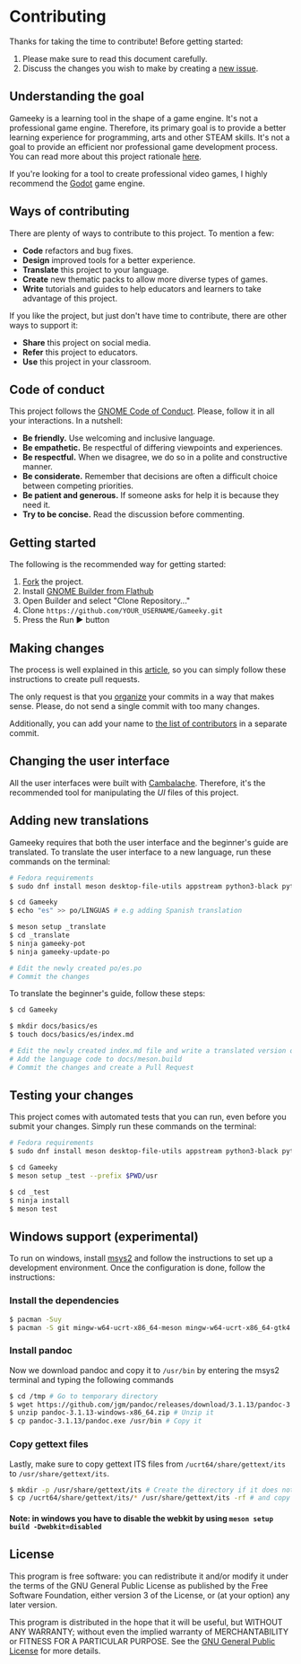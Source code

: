 # Contributing

Thanks for taking the time to contribute! Before getting started:

1. Please make sure to read this document carefully.
2. Discuss the changes you wish to make by creating a [new issue](https://github.com/tchx84/Gameeky/issues/new).

## Understanding the goal

Gameeky is a learning tool in the shape of a game engine. It's not a professional game engine. Therefore, its primary goal is to provide a better learning experience for programming, arts and other STEAM skills. It's not a goal to provide an efficient nor professional game development process. You can read more about this project rationale [here](https://blogs.gnome.org/tchx84/2023/12/15/gameeky-a-new-learning-tool-to-develop-steam-skills/).

If you're looking for a tool to create professional video games, I highly recommend the [Godot](https://godotengine.org/) game engine.

## Ways of contributing

There are plenty of ways to contribute to this project. To mention a few:

* **Code** refactors and bug fixes.
* **Design** improved tools for a better experience.
* **Translate** this project to your language.
* **Create** new thematic packs to allow more diverse types of games.
* **Write** tutorials and guides to help educators and learners to take advantage of this project.

If you like the project, but just don't have time to contribute, there are other ways to support it:

* **Share** this project on social media.
* **Refer** this project to educators.
* **Use** this project in your classroom.

## Code of conduct

This project follows the [GNOME Code of Conduct](https://conduct.gnome.org/). Please, follow it in all your interactions. In a nutshell:

- **Be friendly.** Use welcoming and inclusive language.
- **Be empathetic.** Be respectful of differing viewpoints and experiences.
- **Be respectful.** When we disagree, we do so in a polite and constructive manner.
- **Be considerate.** Remember that decisions are often a difficult choice between competing priorities.
- **Be patient and generous.** If someone asks for help it is because they need it.
- **Try to be concise.** Read the discussion before commenting.

## Getting started

The following is the recommended way for getting started:

1. [Fork](https://github.com/tchx84/Gameeky/fork) the project.
2. Install [GNOME Builder from Flathub](https://flathub.org/apps/details/org.gnome.Builder)
3. Open Builder and select "Clone Repository..."
4. Clone `https://github.com/YOUR_USERNAME/Gameeky.git`
5. Press the Run ▶ button

## Making changes

The process is well explained in this [article](https://opensource.com/article/19/7/create-pull-request-github), so you can simply follow these instructions to create pull requests.

The only request is that you [organize](https://github.blog/2022-06-30-write-better-commits-build-better-projects/) your commits in a way that makes sense. Please, do not send a single commit with too many changes.

Additionally, you can add your name to [the list of contributors](./src/gameeky/common/widgets/about_window.ui) in a separate commit.

## Changing the user interface

All the user interfaces were built with [Cambalache](https://flathub.org/apps/ar.xjuan.Cambalache). Therefore, it's the recommended tool for manipulating the *UI* files of this project.

## Adding new translations

Gameeky requires that both the user interface and the beginner's guide are translated. To translate the user interface to a new language, run these commands on the terminal:

```bash
# Fedora requirements
$ sudo dnf install meson desktop-file-utils appstream python3-black python3-pyflakes python3-mypy python3-pytest python3-pytest-timeout python3-gobject gtk4-devel

$ cd Gameeky
$ echo "es" >> po/LINGUAS # e.g adding Spanish translation

$ meson setup _translate
$ cd _translate
$ ninja gameeky-pot
$ ninja gameeky-update-po

# Edit the newly created po/es.po
# Commit the changes
```

To translate the beginner's guide, follow these steps:

```bash
$ cd Gameeky

$ mkdir docs/basics/es
$ touch docs/basics/es/index.md

# Edit the newly created index.md file and write a translated version of docs/basics/en/index.md
# Add the language code to docs/meson.build
# Commit the changes and create a Pull Request
```

## Testing your changes

This project comes with automated tests that you can run, even before you submit your changes. Simply run these commands on the terminal:

```bash
# Fedora requirements
$ sudo dnf install meson desktop-file-utils appstream python3-black python3-pyflakes python3-mypy python3-pytest python3-pytest-timeout python3-gobject gtk4-devel

$ cd Gameeky
$ meson setup _test --prefix $PWD/usr

$ cd _test
$ ninja install
$ meson test
```

## Windows support (experimental)

To run on windows, install [msys2](msys2.org) and follow the instructions to set up a development environment. Once the configuration is done, follow the instructions:

### Install the dependencies

```bash
$ pacman -Suy
$ pacman -S git mingw-w64-ucrt-x86_64-meson mingw-w64-ucrt-x86_64-gtk4 mingw-w64-ucrt-x86_64-python3 mingw-w64-ucrt-x86_64-python3-gobject mingw-w64-ucrt-x86_64-libadwaita mingw-w64-ucrt-x86_64-gstreamer mingw-w64-ucrt-x86_64-gst-plugins-good mingw-w64-ucrt-x86_64-gtksourceview5 mingw-w64-ucrt-x86_64-librsvg mingw-w64-ucrt-x86_64-desktop-file-utils unzip meson cmake
```

### Install pandoc

Now we download pandoc and copy it to `/usr/bin` by entering the msys2 terminal and typing the following commands
```bash
$ cd /tmp # Go to temporary directory
$ wget https://github.com/jgm/pandoc/releases/download/3.1.13/pandoc-3.1.13-windows-x86_64.zip # Download pandoc zip
$ unzip pandoc-3.1.13-windows-x86_64.zip # Unzip it
$ cp pandoc-3.1.13/pandoc.exe /usr/bin # Copy it
```

### Copy gettext files

Lastly, make sure to copy gettext ITS files from `/ucrt64/share/gettext/its` to `/usr/share/gettext/its`.
```bash
$ mkdir -p /usr/share/gettext/its # Create the directory if it does not exist
$ cp /ucrt64/share/gettext/its/* /usr/share/gettext/its -rf # and copy the files
```
#### Note: in windows you have to disable the webkit by using `meson setup build -Dwebkit=disabled`


## License

This program is free software: you can redistribute it and/or modify it under the terms of the GNU General Public License as published by the Free Software Foundation, either version 3 of the License, or (at your option) any later version.

This program is distributed in the hope that it will be useful, but WITHOUT ANY WARRANTY; without even the implied warranty of MERCHANTABILITY or FITNESS FOR A PARTICULAR PURPOSE. See the [GNU General Public License](COPYING) for more details.
